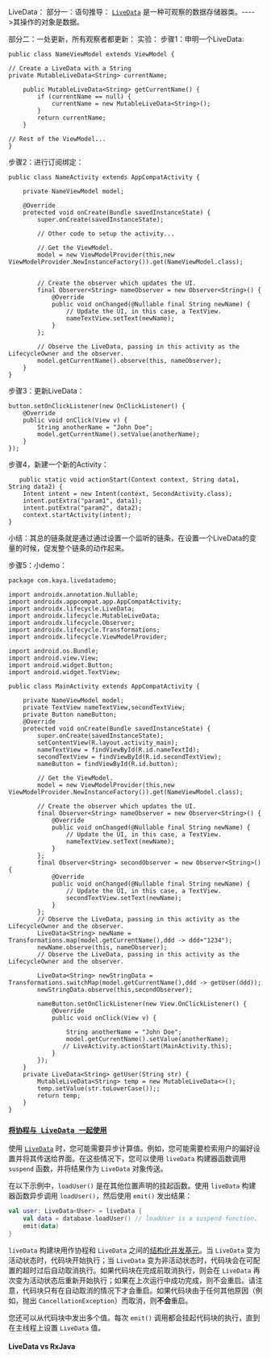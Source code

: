 LiveData：
部分一：语句推导：
[`LiveData`](https://developer.android.google.cn/reference/androidx/lifecycle/LiveData?hl=zh-cn) 是一种可观察的数据存储器类。---->其操作的对象是数据。





部分二：一处更新，所有观察者都更新：
实验：
步骤1：申明一个LiveData:

```
public class NameViewModel extends ViewModel {

// Create a LiveData with a String
private MutableLiveData<String> currentName;

    public MutableLiveData<String> getCurrentName() {
        if (currentName == null) {
            currentName = new MutableLiveData<String>();
        }
        return currentName;
    }

// Rest of the ViewModel...
}
```

步骤2：进行订阅绑定：

```
public class NameActivity extends AppCompatActivity {

    private NameViewModel model;

    @Override
    protected void onCreate(Bundle savedInstanceState) {
        super.onCreate(savedInstanceState);

        // Other code to setup the activity...

        // Get the ViewModel.
        model = new ViewModelProvider(this,new ViewModelProvider.NewInstanceFactory()).get(NameViewModel.class);


        // Create the observer which updates the UI.
        final Observer<String> nameObserver = new Observer<String>() {
            @Override
            public void onChanged(@Nullable final String newName) {
                // Update the UI, in this case, a TextView.
                nameTextView.setText(newName);
            }
        };

        // Observe the LiveData, passing in this activity as the LifecycleOwner and the observer.
        model.getCurrentName().observe(this, nameObserver);
    }
}
```

步骤3：更新LiveData：

```
button.setOnClickListener(new OnClickListener() {
    @Override
    public void onClick(View v) {
        String anotherName = "John Doe";
        model.getCurrentName().setValue(anotherName);
    }
});
```

步骤4，新建一个新的Activity：

```
   public static void actionStart(Context context, String data1, String data2) {
    Intent intent = new Intent(context, SecondActivity.class);
    intent.putExtra("param1", data1);
    intent.putExtra("param2", data2);
    context.startActivity(intent);
}
```

小结：其总的链条就是通过通过设置一个监听的链条，在设置一个LiveData的变量的时候，促发整个链条的动作起来。

步骤5：小demo：

```
package com.kaya.livedatademo;

import androidx.annotation.Nullable;
import androidx.appcompat.app.AppCompatActivity;
import androidx.lifecycle.LiveData;
import androidx.lifecycle.MutableLiveData;
import androidx.lifecycle.Observer;
import androidx.lifecycle.Transformations;
import androidx.lifecycle.ViewModelProvider;

import android.os.Bundle;
import android.view.View;
import android.widget.Button;
import android.widget.TextView;

public class MainActivity extends AppCompatActivity {

    private NameViewModel model;
    private TextView nameTextView,secondTextView;
    private Button nameButton;
    @Override
    protected void onCreate(Bundle savedInstanceState) {
        super.onCreate(savedInstanceState);
        setContentView(R.layout.activity_main);
        nameTextView = findViewById(R.id.nameTextId);
        secondTextView = findViewById(R.id.secondTextView);
        nameButton = findViewById(R.id.button);

        // Get the ViewModel.
        model = new ViewModelProvider(this,new ViewModelProvider.NewInstanceFactory()).get(NameViewModel.class);

        // Create the observer which updates the UI.
        final Observer<String> nameObserver = new Observer<String>() {
            @Override
            public void onChanged(@Nullable final String newName) {
                // Update the UI, in this case, a TextView.
                nameTextView.setText(newName);
            }
        };
        final Observer<String> secondObserver = new Observer<String>() {
            @Override
            public void onChanged(@Nullable final String newName) {
                // Update the UI, in this case, a TextView.
                secondTextView.setText(newName);
            }
        };
        // Observe the LiveData, passing in this activity as the LifecycleOwner and the observer.
        LiveData<String> newName = Transformations.map(model.getCurrentName(),ddd -> ddd+"1234");
        newName.observe(this, nameObserver);
        // Observe the LiveData, passing in this activity as the LifecycleOwner and the observer.

        LiveData<String> newStringData = Transformations.switchMap(model.getCurrentName(),ddd -> getUser(ddd));
        newStringData.observe(this,secondObserver);

        nameButton.setOnClickListener(new View.OnClickListener() {
            @Override
            public void onClick(View v) {

                String anotherName = "John Doe";
                model.getCurrentName().setValue(anotherName);
               // LiveActivity.actionStart(MainActivity.this);
            }
        });
    }
    private LiveData<String> getUser(String str) {
        MutableLiveData<String> temp = new MutableLiveData<>();
        temp.setValue(str.toLowerCase());;
        return temp;
    }
}
```

###  [`将协程与 LiveData 一起使用`](https://developer.android.google.cn/topic/libraries/architecture/coroutines?hl=zh-cn)

使用 [`LiveData`](https://developer.android.google.cn/topic/libraries/architecture/livedata?hl=zh-cn) 时，您可能需要异步计算值。例如，您可能需要检索用户的偏好设置并将其传送给界面。在这些情况下，您可以使用 `liveData` 构建器函数调用 `suspend` 函数，并将结果作为 `LiveData` 对象传送。

在以下示例中，`loadUser()` 是在其他位置声明的挂起函数。使用 `liveData` 构建器函数异步调用 `loadUser()`，然后使用 `emit()` 发出结果：

```kotlin
val user: LiveData<User> = liveData {
    val data = database.loadUser() // loadUser is a suspend function.
    emit(data)
}
```

`liveData` 构建块用作协程和 `LiveData` 之间的[结构化并发基元](https://medium.com/@elizarov/structured-concurrency-722d765aa952)。当 `LiveData` 变为活动状态时，代码块开始执行；当 `LiveData` 变为非活动状态时，代码块会在可配置的超时过后自动取消执行。如果代码块在完成前取消执行，则会在 `LiveData` 再次变为活动状态后重新开始执行；如果在上次运行中成功完成，则不会重启。请注意，代码块只有在自动取消的情况下才会重启。如果代码块由于任何其他原因（例如，抛出 `CancellationException`）而取消，则**不会**重启。

您还可以从代码块中发出多个值。每次 `emit()` 调用都会挂起代码块的执行，直到在主线程上设置 `LiveData` 值。



#### LiveData vs RxJava



































